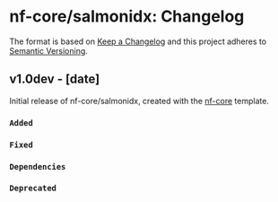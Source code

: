 # nf-core/salmonidx: Changelog

The format is based on [Keep a Changelog](https://keepachangelog.com/en/1.0.0/)
and this project adheres to [Semantic Versioning](https://semver.org/spec/v2.0.0.html).

## v1.0dev - [date]

Initial release of nf-core/salmonidx, created with the [nf-core](https://nf-co.re/) template.

### `Added`

### `Fixed`

### `Dependencies`

### `Deprecated`
